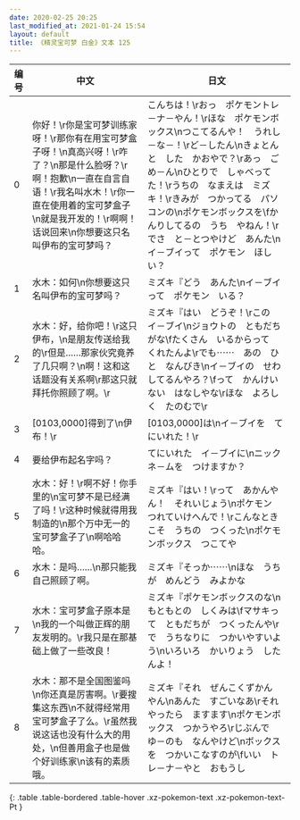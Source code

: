 ```yaml
---
date: 2020-02-25 20:25
last_modified_at: 2021-01-24 15:54
layout: default
title: 《精灵宝可梦 白金》文本 125
---
```

| 编号 | 中文 | 日文 |
| ---- | ---- | ---- |
| 0 | 你好！\r你是宝可梦训练家呀！\r那你有在用宝可梦盒子呀！\n真高兴呀！\r咋了？\n那是什么脸呀？\r啊！抱歉\n一直在自言自语！\r我名叫水木！\r你一直在使用着的宝可梦盒子\n就是我开发的！\r啊啊！话说回来\n你想要这只名叫伊布的宝可梦吗？ | こんちは！\rおっ　ポケモントレ－ナ－やん！\rほな　ポケモンボックス\nつこてるんや！　うれし－な－！\rど－したん\nきょとんと　した　かおやで？\rあっ　ごめ－ん\nひとりで　しゃべってた！\rうちの　なまえは　ミズキ！\rきみが　つかってる　パソコンの\nポケモンボックスを\fかんりしてるの　うち　やねん！\rでさ　と－とつやけど　あんた\nイ－ブイって　ポケモン　ほしい？ |
| 1 | 水木：如何\n你想要这只名叫伊布的宝可梦吗？ | ミズキ『どう　あんた\nイ－ブイって　ポケモン　いる？ |
| 2 | 水木：好，给你吧！\r这只伊布，\n是朋友传送给我的\r但是……那家伙究竟养了几只啊？\n啊！这和这话题没有关系啊\r那这只就拜托你照顾了啊。\r | ミズキ『はい　どうぞ！\rこの　イ－ブイ\nジョウトの　ともだち　がな\fたくさん　いるからって　くれたんよ\rでも⋯⋯　あの　ひと　なんびき\nイ－ブイの　せわ　してるんやろ？\fって　かんけいない　はなしやな\rほな　よろしく　たのむで\r |
| 3 | [0103,0000]得到了\n伊布！\r | [0103,0000]は\nイ－ブイを　てにいれた！\r |
| 4 | 要给伊布起名字吗？ | てにいれた　イ－ブイに\nニックネ－ムを　つけますか？ |
| 5 | 水木：好！\r啊不好！你手里的\n宝可梦不是已经满了吗！\r这种时候就得用我制造的\n那个万中无一的宝可梦盒子了\n啊哈哈哈。 | ミズキ『はい！\rって　あかんやん！　それいじょう\nポケモン　つれていけへんで！\rこんなときこそ　うちの　つくった\nポケモンボックス　つこてや |
| 6 | 水木：是吗……\n那只能我自己照顾了啊。 | ミズキ『そっか⋯⋯\nほな　うちが　めんどう　みよかな |
| 7 | 水木：宝可梦盒子原本是\n我的一个叫做正辉的朋友发明的。\r我只是在那基础上做了一些改良！ | ミズキ『ポケモンボックスのな\nもともとの　しくみは\fマサキって　ともだちが　つくったんや\rで　うちなりに　つかいやすいよう\nいろいろ　かいりょう　したんよ！ |
| 8 | 水木：那不是全国图鉴吗\n你还真是厉害啊。\r要搜集这东西\n不就得经常用宝可梦盒子了么。\r虽然我说这话也没有什么大的用处，\n但善用盒子也是做个好训练家\n该有的素质哦。 | ミズキ『それ　ぜんこくずかん　やん\nあんた　すごいなあ\rそれやったら　ますます\nポケモンボックス　つかうやろ\rじぶんで　ゆ－のも　なんやけど\nボックスを　つかいこなすのが\fいい　トレ－ナ－やと　おもうし |
{: .table .table-bordered .table-hover .xz-pokemon-text .xz-pokemon-text-Pt }